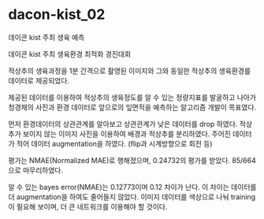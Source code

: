 # dacon-kist_02
데이콘 kist 주최 생육 예측

데이콘 kist 주최 생육환경 최적화 경진대회

적상추의 생육과정을 1분 간격으로 촬영된 이미지와 그와 동일한
적상추의 생육환경를 데이터로 제공되었다.

제공된 데이터를 이용하여 적상추의 생육정도를 알 수 있는 정량지표를 발굴하고
나아가 청경채의 사진과 환경 데이터로 앞으로의 잎면적을 예측하는 알고리즘 개발이 목표였다.

먼저 환경데이터의 상관관계를 알아보고 상관관계가 낮은 데이터를 drop 하였다.
적상추가 보이지 않는 이미지 사진을 이용하여 배경과 적상추를 분리하였다.
주어진 데이터가 적어 데이터 augmentation을 하였다. (flip과 시계방향으로 회전 등)

평가는 NMAE(Normalized MAE)로 행해졌으며, 0.24732의 평가를 받았다.
85/664으로 마무리하였다.

알 수 있는 bayes error(NMAE)는 0.12773이며 0.12 차이가 난다.
이 차이는 데이터를 더 augmentation을 하여도 줄어들지 않았다.
이미지 데이터를 색상으로 나눠 training이 필요해 보이며, 더 큰 네트워크를 이용해야 할 것이다.
